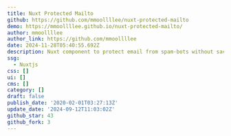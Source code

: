 ```yaml
---
title: Nuxt Protected Mailto
github: https://github.com/mmoollllee/nuxt-protected-mailto
demo: https://mmoollllee.github.io/nuxt-protected-mailto/
author: mmoollllee
author_link: https://github.com/mmoollllee
date: 2024-11-28T05:40:55.692Z
description: Nuxt component to protect email from spam-bots without sacrificing usability.
ssg:
  - Nuxtjs
css: []
ui: []
cms: []
category: []
draft: false
publish_date: '2020-02-01T03:27:13Z'
update_date: '2024-09-12T11:03:02Z'
github_star: 43
github_fork: 3
---
```

